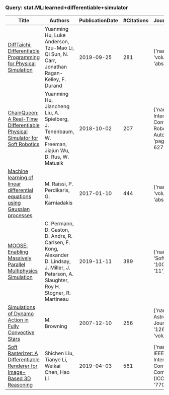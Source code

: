 





### Query: stat.ML:learned+differentiable+simulator




| Title | Authors | PublicationDate | #Citations | Journal/Conference |
| --- | --- | --- | --- | --- |
| [DiffTaichi: Differentiable Programming for Physical Simulation](https://www.semanticscholar.org/paper/666aaf80f647faf52d5058ff951e2d4b9a8844f5) | Yuanming Hu, Luke Anderson, Tzu-Mao Li, Qi Sun, N. Carr, Jonathan Ragan-Kelley, F. Durand | 2019-09-25 | 281 | {'name': 'ArXiv', 'volume': 'abs/1910.00935'} |
| [ChainQueen: A Real-Time Differentiable Physical Simulator for Soft Robotics](https://www.semanticscholar.org/paper/dcc45df9a9291a511aaa6d33fbbf057c5e3bdc9b) | Yuanming Hu, Jiancheng Liu, A. Spielberg, J. Tenenbaum, W. Freeman, Jiajun Wu, D. Rus, W. Matusik | 2018-10-02 | 207 | {'name': '2019 International Conference on Robotics and Automation (ICRA)', 'pages': '6265-6271'} |
| [Machine learning of linear differential equations using Gaussian processes](https://www.semanticscholar.org/paper/f3b24107715729163e8c3211a1cf232a128b56a0) | M. Raissi, P. Perdikaris, G. Karniadakis | 2017-01-10 | 444 | {'name': 'ArXiv', 'volume': 'abs/1701.02440'} |
| [MOOSE: Enabling Massively Parallel Multiphysics Simulation](https://www.semanticscholar.org/paper/6dc11bd4108950ef398458cf791e1c20d2aeaaaf) | C. Permann, D. Gaston, D. Andrs, R. Carlsen, F. Kong, Alexander D. Lindsay, J. Miller, J. Peterson, A. Slaughter, Roy H. Stogner, R. Martineau | 2019-11-11 | 389 | {'name': 'SoftwareX', 'pages': '100430', 'volume': '11'} |
| [Simulations of Dynamo Action in Fully Convective Stars](https://www.semanticscholar.org/paper/7f8bffe820b93304522329ca5e1e6747d69fc271) | M. Browning | 2007-12-10 | 256 | {'name': 'The Astrophysical Journal', 'pages': '1262 - 1280', 'volume': '676'} |
| [Soft Rasterizer: A Differentiable Renderer for Image-Based 3D Reasoning](https://www.semanticscholar.org/paper/8b751405526c28245eea5e925a6ede034c287bdb) | Shichen Liu, Tianye Li, Weikai Chen, Hao Li | 2019-04-03 | 561 | {'name': '2019 IEEE/CVF International Conference on Computer Vision (ICCV)', 'pages': '7707-7716'} |



